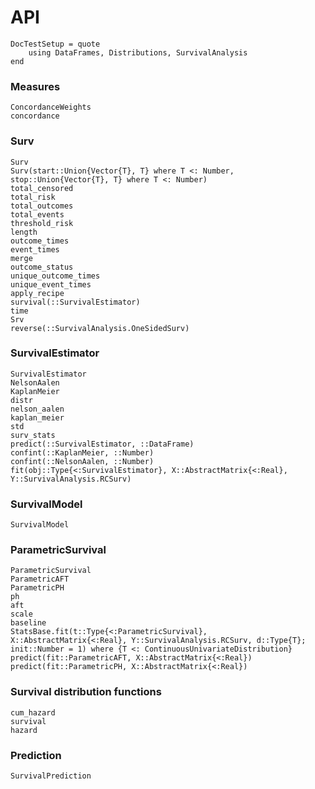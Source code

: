 # API

```@meta
DocTestSetup = quote
    using DataFrames, Distributions, SurvivalAnalysis
end
```

### Measures

```@docs
ConcordanceWeights
concordance
```

### Surv

```@docs
Surv
Surv(start::Union{Vector{T}, T} where T <: Number, stop::Union{Vector{T}, T} where T <: Number)
total_censored
total_risk
total_outcomes
total_events
threshold_risk
length
outcome_times
event_times
merge
outcome_status
unique_outcome_times
unique_event_times
apply_recipe
survival(::SurvivalEstimator)
time
Srv
reverse(::SurvivalAnalysis.OneSidedSurv)
```

### SurvivalEstimator

```@docs
SurvivalEstimator
NelsonAalen
KaplanMeier
distr
nelson_aalen
kaplan_meier
std
surv_stats
predict(::SurvivalEstimator, ::DataFrame)
confint(::KaplanMeier, ::Number)
confint(::NelsonAalen, ::Number)
fit(obj::Type{<:SurvivalEstimator}, X::AbstractMatrix{<:Real}, Y::SurvivalAnalysis.RCSurv)
```

### SurvivalModel

```@docs
SurvivalModel
```

### ParametricSurvival

```@docs
ParametricSurvival
ParametricAFT
ParametricPH
ph
aft
scale
baseline
StatsBase.fit(t::Type{<:ParametricSurvival}, X::AbstractMatrix{<:Real}, Y::SurvivalAnalysis.RCSurv, d::Type{T}; init::Number = 1) where {T <: ContinuousUnivariateDistribution}
predict(fit::ParametricAFT, X::AbstractMatrix{<:Real})
predict(fit::ParametricPH, X::AbstractMatrix{<:Real})
```

### Survival distribution functions

```@docs
cum_hazard
survival
hazard
```

### Prediction

```@docs
SurvivalPrediction
```
